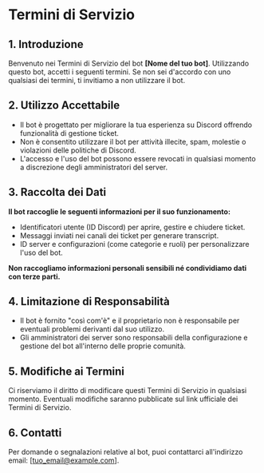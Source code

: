 # Termini di Servizio

## 1. Introduzione

Benvenuto nei Termini di Servizio del bot **[Nome del tuo bot]**. Utilizzando questo bot, accetti i seguenti termini. Se non sei d'accordo con uno qualsiasi dei termini, ti invitiamo a non utilizzare il bot.

## 2. Utilizzo Accettabile

- Il bot è progettato per migliorare la tua esperienza su Discord offrendo funzionalità di gestione ticket.
- Non è consentito utilizzare il bot per attività illecite, spam, molestie o violazioni delle politiche di Discord.
- L'accesso e l'uso del bot possono essere revocati in qualsiasi momento a discrezione degli amministratori del server.

## 3. Raccolta dei Dati

**Il bot raccoglie le seguenti informazioni per il suo funzionamento:**

- Identificatori utente (ID Discord) per aprire, gestire e chiudere ticket.
- Messaggi inviati nei canali dei ticket per generare transcript.
- ID server e configurazioni (come categorie e ruoli) per personalizzare l'uso del bot.

**Non raccogliamo informazioni personali sensibili né condividiamo dati con terze parti.**

## 4. Limitazione di Responsabilità

- Il bot è fornito "così com'è" e il proprietario non è responsabile per eventuali problemi derivanti dal suo utilizzo.
- Gli amministratori dei server sono responsabili della configurazione e gestione del bot all'interno delle proprie comunità.

## 5. Modifiche ai Termini

Ci riserviamo il diritto di modificare questi Termini di Servizio in qualsiasi momento. Eventuali modifiche saranno pubblicate sul link ufficiale dei Termini di Servizio.

## 6. Contatti

Per domande o segnalazioni relative al bot, puoi contattarci all'indirizzo email: [tuo_email@example.com].

